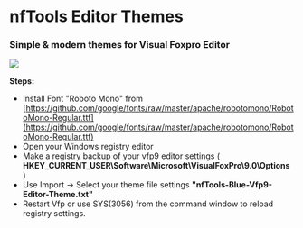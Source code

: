 # nfTools Editor Themes

### Simple & modern themes for Visual Foxpro Editor

![](https://github.com/nftools/EditorThemes/blob/master/nfTools-Blue-VFP9-Editor-Theme.jpg)

**Steps:**

- Install Font "Roboto Mono" from [https://github.com/google/fonts/raw/master/apache/robotomono/RobotoMono-Regular.ttf](https://github.com/google/fonts/raw/master/apache/robotomono/RobotoMono-Regular.ttf)
- Open your Windows registry editor
- Make a registry backup of your vfp9 editor settings ( **HKEY_CURRENT_USER\Software\Microsoft\VisualFoxPro\9.0\Options** )
- Use Import -> Select your theme file settings **"nfTools-Blue-Vfp9-Editor-Theme.txt"**
- Restart Vfp or use SYS(3056) from the command window to reload registry settings.
